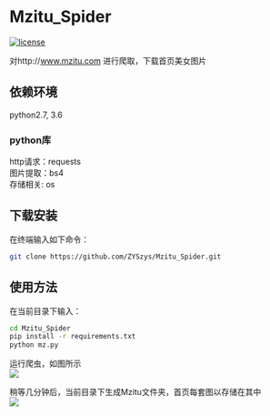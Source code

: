 # Mzitu_Spider

[![license](https://img.shields.io/github/license/ZYSzys/Mzitu_Spider.svg)](https://github.com/ZYSzys/Mzitu_Spider/blob/master/LICENSE)

对http://www.mzitu.com 进行爬取，下载首页美女图片

## 依赖环境
python2.7, 3.6
### python库
http请求：requests  
图片提取：bs4  
存储相关: os  


## 下载安装
在终端输入如下命令：
```bash
git clone https://github.com/ZYSzys/Mzitu_Spider.git
```

## 使用方法
在当前目录下输入：
```bash
cd Mzitu_Spider
pip install -r requirements.txt
python mz.py
```
运行爬虫，如图所示  
![](/screenshots/1.png)  

稍等几分钟后，当前目录下生成Mzitu文件夹，首页每套图以存储在其中  
![](/screenshots/2.png)  


